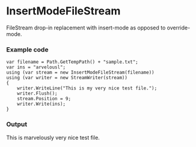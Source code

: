 InsertModeFileStream
====================
FileStream drop-in replacement with insert-mode as opposed to override-mode.

### Example code

	var filename = Path.GetTempPath() + "sample.txt";
	var ins = "arvelousl";
	using (var stream = new InsertModeFileStream(filename))
	using (var writer = new StreamWriter(stream))
	{
	    writer.WriteLine("This is my very nice test file.");
	    writer.Flush();
	    stream.Position = 9;
	    writer.Write(ins);
	}

### Output

This is marvelously very nice test file.